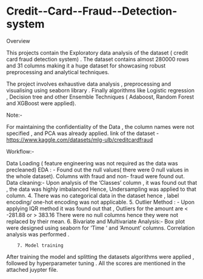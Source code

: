 # Credit--Card--Fraud--Detection-system

 Overview 

This  projects contain the Exploratory data analysis of the dataset ( credit card fraud detection system) . The dataset contains almost 280000 rows and 31 columns making it a huge dataset for showcasing robust preprocessing and analytical techniques. 


The project involves exhaustive data analysis , preprocessing and  visualising using seaborn library . Finally algorithms like Logistic regression , Decision tree and other Ensemble Techniques ( Adaboost, Random Forest and XGBoost were applied).


Note:-

For maintaining the confidentiality of the Data , the column names were not specified , and PCA was already applied.
link of the dataset -  https://www.kaggle.com/datasets/mlg-ulb/creditcardfraud



Workflow:-

Data Loading ( feature engineering was not required as the data was precleaned)
EDA : -
Found out the null values( there were 0 null values in the whole dataset).
Columns with fraud and non- fraud were found out.
Data cleaning:-
Upon analysis of  the ‘Classes’ column  , it was found out that , the data was highly imbalanced
Hence, Undersampling was applied to that column.
      4. There was no categorical data in the dataset hence , label encoding/ one-hot      encoding was not applicable.
       5.  Outlier Method : - 
Upon applying IQR method it was found out that , Outliers for the amount are < -281.88 or > 383.16
There were no null columns hence they were not replaced by their mean.
       6. Bivariate and Multivariate Analysis:-
Box plot were designed using seaborn for ‘Time ‘ and ‘Amount’ columns.
Correlation analysis was performed .

        7. Model training
After training the model and splitting the datasets algorithms were applied , followed by hyperparameter tuning .
All the scores are mentioned in the attached juypter file.
